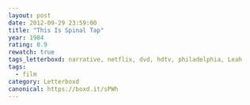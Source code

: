 ```yaml
---
layout: post 
date: 2012-09-29 23:59:00
title: "This Is Spinal Tap"
year: 1984
rating: 0.9
rewatch: true
tags_letterboxd: narrative, netflix, dvd, hdtv, philadelphia, Leah
tags:
  - film
category: Letterboxd
canonical: https://boxd.it/sPWh
---
```

